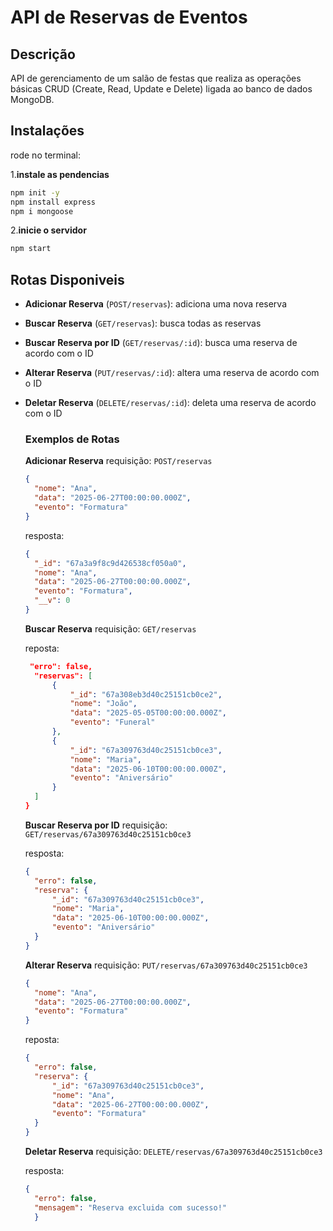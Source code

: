 # API de Reservas de Eventos

## Descrição
API de gerenciamento de um salão de festas que realiza as operações básicas CRUD (Create, Read, Update e Delete) ligada ao banco de dados MongoDB.

## Instalações
rode no terminal:

1.**instale as pendencias**
```sh
npm init -y
npm install express
npm i mongoose
```

2.**inicie o servidor**
```sh
npm start
```


## Rotas Disponiveis
- **Adicionar Reserva** (`POST/reservas`): adiciona uma nova reserva
- **Buscar Reserva** (`GET/reservas`): busca todas as reservas
- **Buscar Reserva por ID** (`GET/reservas/:id`): busca uma reserva de acordo com o ID
- **Alterar Reserva** (`PUT/reservas/:id`): altera uma reserva de acordo com o ID
- **Deletar Reserva** (`DELETE/reservas/:id`): deleta uma reserva de acordo com o ID


  ### Exemplos de Rotas

  **Adicionar Reserva**
  requisição: `POST/reservas`
  ```json
  {
    "nome": "Ana",
    "data": "2025-06-27T00:00:00.000Z",
    "evento": "Formatura"
  }
  ```
  
  resposta:
  ```json
  {
    "_id": "67a3a9f8c9d426538cf050a0",
    "nome": "Ana",
    "data": "2025-06-27T00:00:00.000Z",
    "evento": "Formatura",
    "__v": 0
  }
  ```

  **Buscar Reserva**
  requisição: `GET/reservas`
  
  reposta:
  ```json
   "erro": false,
    "reservas": [
        {
            "_id": "67a308eb3d40c25151cb0ce2",
            "nome": "João",
            "data": "2025-05-05T00:00:00.000Z",
            "evento": "Funeral"
        },
        {
            "_id": "67a309763d40c25151cb0ce3",
            "nome": "Maria",
            "data": "2025-06-10T00:00:00.000Z",
            "evento": "Aniversário"
        }
    ]
  }
  ```

  **Buscar Reserva por ID**
  requisição: `GET/reservas/67a309763d40c25151cb0ce3`

  resposta:
  ```json
  {
    "erro": false,
    "reserva": {
        "_id": "67a309763d40c25151cb0ce3",
        "nome": "Maria",
        "data": "2025-06-10T00:00:00.000Z",
        "evento": "Aniversário"
    }
  }
  ```

  **Alterar Reserva**
  requisição: `PUT/reservas/67a309763d40c25151cb0ce3`
  ```json
  {
    "nome": "Ana",
    "data": "2025-06-27T00:00:00.000Z",
    "evento": "Formatura"
  }
  ```

  reposta:
  ```json
  {
    "erro": false,
    "reserva": {
        "_id": "67a309763d40c25151cb0ce3",
        "nome": "Ana",
        "data": "2025-06-27T00:00:00.000Z",
        "evento": "Formatura"
    }
  }
  ```

  **Deletar Reserva**
  requisição: `DELETE/reservas/67a309763d40c25151cb0ce3`

  resposta:
  ```json
  {
    "erro": false,
    "mensagem": "Reserva excluida com sucesso!"
    }
  ```

